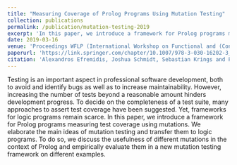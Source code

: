```yaml
---
title: "Measuring Coverage of Prolog Programs Using Mutation Testing"
collection: publications
permalink: /publication/mutation-testing-2019
excerpt: 'In this paper, we introduce a framework for Prolog programs measuring test coverage using mutations.'
date: 2019-03-16
venue: 'Proceedings WFLP (International Workshop on Functional and (Constraint) Logic Programming)'
paperurl: 'https://link.springer.com/chapter/10.1007/978-3-030-16202-3_3'
citation: 'Alexandros Efremidis, Joshua Schmidt, Sebastian Krings and Philipp Körner. (2019). &quot;Measuring Coverage of Prolog Programs Using Mutation Testing&quot; <i>Proceedings WFLP (International Workshop on Functional and (Constraint) Logic Programming)</i>.'
---
```


Testing is an important aspect in professional software development, both to avoid and identify bugs as well as to increase maintainability. However, increasing the number of tests beyond a reasonable amount hinders development progress. To decide on the completeness of a test suite, many approaches to assert test coverage have been suggested. Yet, frameworks for logic programs remain scarce.
In this paper, we introduce a framework for Prolog programs measuring test coverage using mutations. We elaborate the main ideas of mutation testing and transfer them to logic programs. To do so, we discuss the usefulness of different mutations in the context of Prolog and empirically evaluate them in a new mutation testing framework on different examples. 
